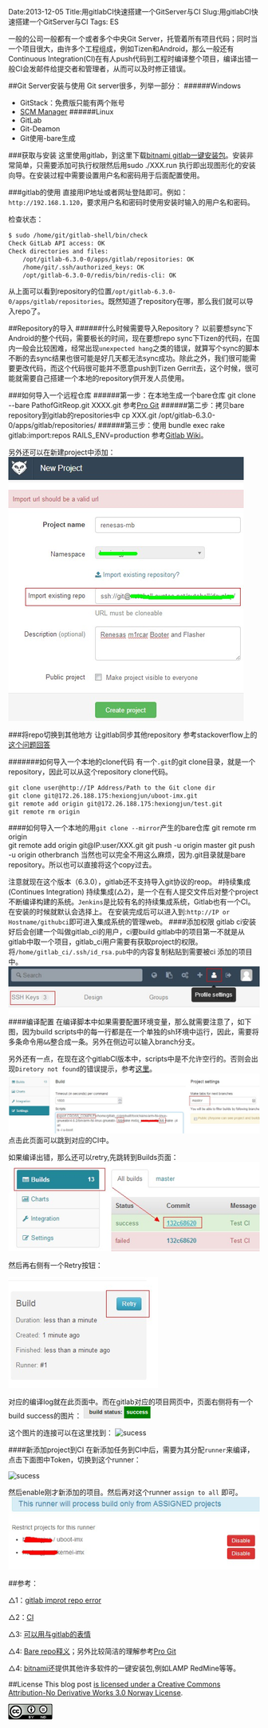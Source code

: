 Date:2013-12-05
Title:用gitlabCI快速搭建一个GitServer与CI
Slug:用gitlabCI快速搭建一个GitServer与CI
Tags: ES

一般的公司一般都有一个或者多个中央Git Server，托管着所有项目代码；同时当一个项目很大，由许多个工程组成，例如Tizen和Android，那么一般还有Continuous Integration(CI)在有人push代码到工程时编译整个项目，编译出错一般CI会发邮件给提交者和管理者，从而可以及时修正错误。

##Git Server安装与使用
Git server很多，列举一部分：
######Windows
-	GitStack：免费版只能有两个账号
-	[SCM Manager](http://www.fishlee.net/soft/scm-manager-chs/)
######Linux
-	GitLab
-	Git-Deamon
-	Git使用-bare生成

###获取与安装
这里使用gitlab，到这里下载[bitnami gitlab一键安装包](http://bitnami.com/stack/gitlab)。安装非常简单，只需要添加可执行权限然后用sudo ./XXX.run
执行即出现图形化的安装向导。在安装过程中需要设置用户名和密码用于后面配置使用。

###gitlab的使用
直接用IP地址或者网址登陆即可。例如：`http://192.168.1.120`，要求用户名和密码时使用安装时输入的用户名和密码。

检查状态：

	$ sudo /home/git/gitlab-shell/bin/check 
	Check GitLab API access: OK
	Check directories and files: 
		/opt/gitlab-6.3.0-0/apps/gitlab/repositories: OK
		/home/git/.ssh/authorized_keys: OK
		/opt/gitlab-6.3.0-0/redis/bin/redis-cli: OK

从上面可以看到repository的位置`/opt/gitlab-6.3.0-0/apps/gitlab/repositories`。既然知道了repository在哪，那么我们就可以导入repo了。

##Repository的导入
######什么时候需要导入Repository？
以前要想sync下Android的整个代码，需要极长的时间，现在要想repo sync下Tizen的代码，在国内一般会比较困难，经常出现`unexpected hang`之类的错误，就算写个sync的脚本不断的去sync结果也很可能是好几天都无法sync成功。除此之外，我们很可能需要更改代码，而这个代码很可能并不愿意push到Tizen Gerrit去，这个时候，很可能就需要自己搭建一个本地的repository供开发人员使用。

###如何导入一个远程仓库
######第一步：在本地生成一个bare仓库
	git clone --bare PathofGitReop.git XXXX.git
参考[Pro Git](http://git-scm.com/book/zh/%E6%9C%8D%E5%8A%A1%E5%99%A8%E4%B8%8A%E7%9A%84-Git-%E5%8D%8F%E8%AE%AE)
######第二步：拷贝bare repository到gitlab的repositories中
	cp XXX.git /opt/gitlab-6.3.0-0/apps/gitlab/repositories/
######第三步：使用
	bundle exec rake gitlab:import:repos RAILS_ENV=production
参考[Gitlab Wiki](https://github.com/gitlabhq/gitlabhq/wiki/Import-existing-repositories-into-GitLab)。

另外还可以在新建project中添加：
![improt](./static/Git/pics/NewProjectImport.jpg)

###将repo切换到其他地方
让gitlab同步其他repository
参考stackoverflow上的[这个问题回答](http://stackoverflow.com/questions/14288288/gitlab-repository-mirroring)

#######如何导入一个本地的clone代码
有一个`.git`的git clone目录，就是一个repository，因此可以从这个repository clone代码。

	git clone user@http://IP Address/Path to the Git clone dir 
	git clone git@172.26.188.175:hexiongjun/uboot-imx.git
	git remote add origin git@172.26.188.175:hexiongjun/test.git
	git remote rm origin

####如何导入一个本地的用`git clone --mirror`产生的bare仓库
	git remote rm origin	
	git remote add origin git@IP:user/XXX.git
	git push -u origin master 
	git push -u origin otherbranch
当然也可以完全不用这么麻烦，因为.git目录就是bare repository。所以也可以直接将这个copy过去。

注意就现在这个版本（6.3.0），gitlab还不支持导入git协议的reop。
#持续集成(Continues Integration)
持续集成(△2)，是一个在有人提交文件后对整个project不断编译构建的系统。`Jenkins`是比较有名的持续集成系统，Gitlab也有一个CI。在安装的时候就默认会选择上。
在安装完成后可以进入到:`http://IP or Hostname/githubci`即可进入集成系统的管理web。
####添加权限
gitlab ci安装好后会创建一个叫做gitlab_ci的用户，ci要build gitlab中的项目第一不就是从gitlab中取一个项目，gitlab_ci用户需要有获取project的权限。将`/home/gitlab_ci/.ssh/id_rsa.pub`中的内容复制粘贴到需要被ci 添加的项目中。
![ssh](./static/Git/pics/ssh.jpg)
####编译配置
在编译脚本中如果需要配置环境变量，那么就需要注意了，如下图，因为build scripts中的每一行都是在一个单独的sh环境中运行，因此，需要将多条命令用`&&`整合成一条。另外在侧边可以输入branch分支。

另外还有一点，在现在这个gitlabCI版本中，scripts中是不允许空行的。否则会出现`Diretory not found`的错误提示，参考[这里](https://groups.google.com/forum/#!topic/gitlabhq/RReEEyLyAGs)。
![buildconfig](./static/Git/pics/buildscript.jpg)点击此页面可以跳到对应的CI中。

如果编译出错，那么还可以retry,先跳转到Builds页面：
![buildsummary](./static/Git/pics/buildssummary.jpg)

然后再右侧有一个Retry按钮：

![buildretry](./static/Git/pics/ciretry.jpg)

对应的编译log就在此页面中。而在gitlab对应的项目网页中，页面右侧将有一个build success的图片：
![sucess](./static/Git/pics/success.png)

这个图片的连接可以在这里找到：
![sucess](./static/Git/buildsuccesspng.jpg)

####新添加project到CI
在新添加任务到CI中后，需要为其分配`runner`来编译，点击下面图中Token，切换到这个runner：

![sucess](./static/Git/runnerassign.jpg)

然后enable刚才新添加的项目。然后再对这个runner `assign to all` 即可。
![sucess](./static/Git/pics/runner.jpg)

##参考：

△1：[gitlab improt repo error](https://github.com/gitlabhq/gitlabhq/issues/3424)

△2：[CI](http://en.wikipedia.org/wiki/Continuous_integration)

△3: [可以用与gitlab的表情](http://www.emoji-cheat-sheet.com/)

△4: [Bare repo释义](http://gitolite.com/concepts/bare.html)；另外比较简洁的理解参考[Pro Git](http://git-scm.com/book/zh/%E6%9C%8D%E5%8A%A1%E5%99%A8%E4%B8%8A%E7%9A%84-Git-%E5%9C%A8%E6%9C%8D%E5%8A%A1%E5%99%A8%E4%B8%8A%E9%83%A8%E7%BD%B2-Git)

△4: [bitnami](https://bitnami.com/stacks)还提供其他许多软件的一键安装包,例如LAMP RedMine等等。

##License
This blog post [is licensed under a Creative Commons Attribution-No Derivative Works 3.0 Norway License](http://creativecommons.org/licenses/by-nd/3.0/). 

[![License](./static/Git/pics/License.png)](http://creativecommons.org/licenses/by-nd/3.0/)
